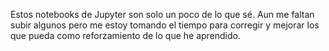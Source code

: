 Estos notebooks de Jupyter son solo un poco de lo que sé. Aun me faltan subir algunos pero me estoy tomando el tiempo para corregir y mejorar los que pueda como reforzamiento de lo que he aprendido.
